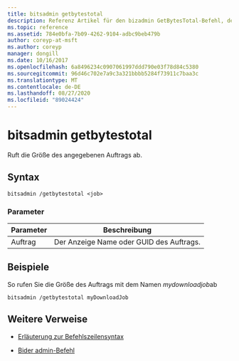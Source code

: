 ```yaml
---
title: bitsadmin getbytestotal
description: Referenz Artikel für den bizadmin GetBytesTotal-Befehl, der die Größe des angegebenen Auftrags abruft.
ms.topic: reference
ms.assetid: 784e0bfa-7b09-4262-9104-adbc9beb479b
author: coreyp-at-msft
ms.author: coreyp
manager: dongill
ms.date: 10/16/2017
ms.openlocfilehash: 6a8496234c0907061997ddd790e03f78d84c5380
ms.sourcegitcommit: 96d46c702e7a9c3a321bbbb5284f73911c7baa3c
ms.translationtype: MT
ms.contentlocale: de-DE
ms.lasthandoff: 08/27/2020
ms.locfileid: "89024424"
---
```

# <a name="bitsadmin-getbytestotal"></a>bitsadmin getbytestotal

Ruft die Größe des angegebenen Auftrags ab.

## <a name="syntax"></a>Syntax

```
bitsadmin /getbytestotal <job>
```

### <a name="parameters"></a>Parameter

| Parameter | Beschreibung |
| -------------- | -------------- |
| Auftrag | Der Anzeige Name oder GUID des Auftrags. |

## <a name="examples"></a>Beispiele

So rufen Sie die Größe des Auftrags mit dem Namen *mydownloadjob*ab

```
bitsadmin /getbytestotal myDownloadJob
```

## <a name="additional-references"></a>Weitere Verweise

- [Erläuterung zur Befehlszeilensyntax](command-line-syntax-key.md)

- [Bider admin-Befehl](bitsadmin.md)
